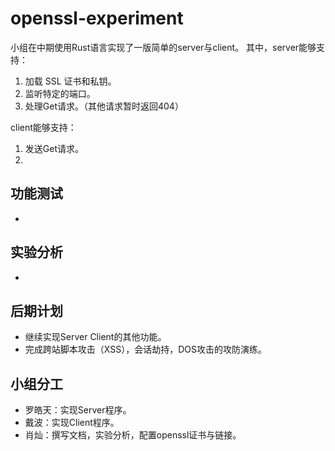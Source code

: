 # openssl-experiment

小组在中期使用Rust语言实现了一版简单的server与client。
其中，server能够支持：
1. 加载 SSL 证书和私钥。
2. 监听特定的端口。
3. 处理Get请求。（其他请求暂时返回404）

client能够支持：
1. 发送Get请求。
2. 

## 功能测试

- 

## 实验分析

- 

## 后期计划

- 继续实现Server Client的其他功能。
- 完成跨站脚本攻击（XSS），会话劫持，DOS攻击的攻防演练。

## 小组分工

- 罗皓天：实现Server程序。
- 戴波：实现Client程序。
- 肖灿：撰写文档，实验分析，配置openssl证书与链接。